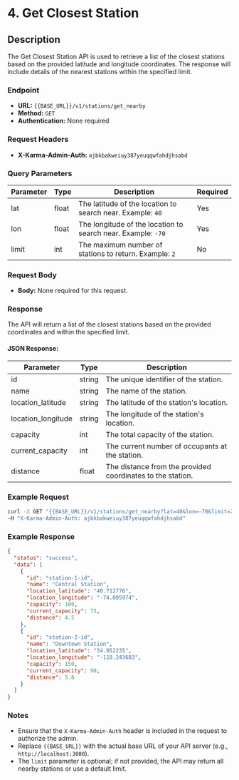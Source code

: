 # 4. Get Closest Station

## Description
The Get Closest Station API is used to retrieve a list of the closest stations based on the provided latitude and longitude coordinates. The response will include details of the nearest stations within the specified limit.

### Endpoint

- **URL:** `{{BASE_URL}}/v1/stations/get_nearby`
- **Method:** `GET`
- **Authentication:** None required

### Request Headers

- **X-Karma-Admin-Auth:** `ajbkbakweiuy387yeuqqwfahdjhsabd`

### Query Parameters

| Parameter | Type  | Description                                                 | Required |
|-----------|-------|-------------------------------------------------------------|----------|
| lat       | float | The latitude of the location to search near. Example: `40`  | Yes      |
| lon       | float | The longitude of the location to search near. Example: `-70`| Yes      |
| limit     | int   | The maximum number of stations to return. Example: `2`      | No       |

### Request Body

- **Body:** None required for this request.

### Response

The API will return a list of the closest stations based on the provided coordinates and within the specified limit.

#### JSON Response:

| Parameter          | Type   | Description                                           |
|--------------------|--------|-------------------------------------------------------|
| id                 | string | The unique identifier of the station.                 |
| name               | string | The name of the station.                              |
| location_latitude  | string | The latitude of the station's location.               |
| location_longitude | string | The longitude of the station's location.              |
| capacity           | int    | The total capacity of the station.                    |
| current_capacity   | int    | The current number of occupants at the station.       |
| distance           | float  | The distance from the provided coordinates to the station. |

### Example Request

```bash
curl -X GET "{{BASE_URL}}/v1/stations/get_nearby?lat=40&lon=-70&limit=2" \
-H "X-Karma-Admin-Auth: ajbkbakweiuy387yeuqqwfahdjhsabd"
```

### Example Response

```json
{
  "status": "success",
  "data": [
    {
      "id": "station-1-id",
      "name": "Central Station",
      "location_latitude": "40.712776",
      "location_longitude": "-74.005974",
      "capacity": 100,
      "current_capacity": 75,
      "distance": 4.5
    },
    {
      "id": "station-2-id",
      "name": "Downtown Station",
      "location_latitude": "34.052235",
      "location_longitude": "-118.243683",
      "capacity": 150,
      "current_capacity": 90,
      "distance": 5.8
    }
  ]
}
```

### Notes

- Ensure that the `X-Karma-Admin-Auth` header is included in the request to authorize the admin.
- Replace `{{BASE_URL}}` with the actual base URL of your API server (e.g., `http://localhost:3000`).
- The `limit` parameter is optional; if not provided, the API may return all nearby stations or use a default limit.
